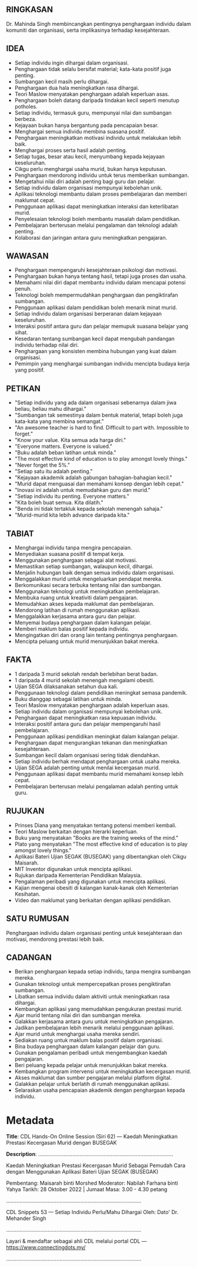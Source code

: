 ## RINGKASAN
Dr. Mahinda Singh membincangkan pentingnya penghargaan individu dalam komuniti dan organisasi, serta implikasinya terhadap kesejahteraan.

## IDEA
- Setiap individu ingin dihargai dalam organisasi.
- Penghargaan tidak selalu bersifat material; kata-kata positif juga penting.
- Sumbangan kecil masih perlu dihargai.
- Penghargaan dua hala meningkatkan rasa dihargai.
- Teori Maslow menyatakan penghargaan adalah keperluan asas.
- Penghargaan boleh datang daripada tindakan kecil seperti menutup potholes.
- Setiap individu, termasuk guru, mempunyai nilai dan sumbangan berbeza.
- Kejayaan bukan hanya bergantung pada pencapaian besar.
- Menghargai semua individu membina suasana positif.
- Penghargaan meningkatkan motivasi individu untuk melakukan lebih baik.
- Menghargai proses serta hasil adalah penting.
- Setiap tugas, besar atau kecil, menyumbang kepada kejayaan keseluruhan.
- Cikgu perlu menghargai usaha murid, bukan hanya keputusan.
- Penghargaan mendorong individu untuk terus memberikan sumbangan.
- Mengetahui nilai diri adalah penting bagi guru dan pelajar.
- Setiap individu dalam organisasi mempunyai kebolehan unik.
- Aplikasi teknologi membantu dalam proses pembelajaran dan memberi maklumat cepat.
- Penggunaan aplikasi dapat meningkatkan interaksi dan keterlibatan murid.
- Penyelesaian teknologi boleh membantu masalah dalam pendidikan.
- Pembelajaran berterusan melalui pengalaman dan teknologi adalah penting.
- Kolaborasi dan jaringan antara guru meningkatkan pengajaran.

## WAWASAN
- Penghargaan mempengaruhi kesejahteraan psikologi dan motivasi.
- Penghargaan bukan hanya tentang hasil, tetapi juga proses dan usaha.
- Memahami nilai diri dapat membantu individu dalam mencapai potensi penuh.
- Teknologi boleh mempermudahkan penghargaan dan pengiktirafan sumbangan.
- Penggunaan aplikasi dalam pendidikan boleh menarik minat murid.
- Setiap individu dalam organisasi berperanan dalam kejayaan keseluruhan.
- Interaksi positif antara guru dan pelajar memupuk suasana belajar yang sihat.
- Kesedaran tentang sumbangan kecil dapat mengubah pandangan individu terhadap nilai diri.
- Penghargaan yang konsisten membina hubungan yang kuat dalam organisasi.
- Pemimpin yang menghargai sumbangan individu mencipta budaya kerja yang positif.

## PETIKAN
- "Setiap individu yang ada dalam organisasi sebenarnya dalam jiwa beliau, beliau mahu dihargai."
- "Sumbangan tak semestinya dalam bentuk material, tetapi boleh juga kata-kata yang membina semangat."
- "An awesome teacher is hard to find. Difficult to part with. Impossible to forget."
- "Know your value. Kita semua ada harga diri."
- "Everyone matters. Everyone is valued."
- "Buku adalah beban latihan untuk minda."
- "The most effective kind of education is to play amongst lovely things."
- "Never forget the 5%."
- "Setiap satu itu adalah penting."
- "Kejayaan akademik adalah gabungan bahagian-bahagian kecil."
- "Murid dapat menguasai dan memahami konsep dengan lebih cepat."
- "Inovasi ini adalah untuk memudahkan guru dan murid."
- "Setiap individu itu penting. Everyone matters."
- "Kita boleh buat semua. Kita dilatih."
- "Benda ini tidak tertakluk kepada sekolah menengah sahaja."
- "Murid-murid kita lebih advance daripada kita."

## TABIAT
- Menghargai individu tanpa mengira pencapaian.
- Menyediakan suasana positif di tempat kerja.
- Menggunakan penghargaan sebagai alat motivasi.
- Memastikan setiap sumbangan, walaupun kecil, dihargai.
- Menjalin hubungan baik dengan semua individu dalam organisasi.
- Menggalakkan murid untuk mengeluarkan pendapat mereka.
- Berkomunikasi secara terbuka tentang nilai dan sumbangan.
- Menggunakan teknologi untuk meningkatkan pembelajaran.
- Membuka ruang untuk kreativiti dalam pengajaran.
- Memudahkan akses kepada maklumat dan pembelajaran.
- Mendorong latihan di rumah menggunakan aplikasi.
- Menggalakkan kerjasama antara guru dan pelajar.
- Menyemai budaya penghargaan dalam kalangan pelajar.
- Memberi maklum balas positif kepada individu.
- Mengingatkan diri dan orang lain tentang pentingnya penghargaan.
- Mencipta peluang untuk murid menunjukkan bakat mereka.

## FAKTA
- 1 daripada 3 murid sekolah rendah berlebihan berat badan.
- 1 daripada 4 murid sekolah menengah mengalami obesiti.
- Ujian SEGA dilaksanakan setahun dua kali.
- Penggunaan teknologi dalam pendidikan meningkat semasa pandemik.
- Buku dianggap sebagai latihan untuk minda.
- Teori Maslow menyatakan penghargaan adalah keperluan asas.
- Setiap individu dalam organisasi mempunyai kebolehan unik.
- Penghargaan dapat meningkatkan rasa kepuasan individu.
- Interaksi positif antara guru dan pelajar mempengaruhi hasil pembelajaran.
- Penggunaan aplikasi pendidikan meningkat dalam kalangan pelajar.
- Penghargaan dapat mengurangkan tekanan dan meningkatkan kesejahteraan.
- Sumbangan kecil dalam organisasi sering tidak diendahkan.
- Setiap individu berhak mendapat penghargaan untuk usaha mereka.
- Ujian SEGA adalah penting untuk menilai kecergasan murid.
- Penggunaan aplikasi dapat membantu murid memahami konsep lebih cepat.
- Pembelajaran berterusan melalui pengalaman adalah penting untuk guru.

## RUJUKAN
- Prinses Diana yang menyatakan tentang potensi memberi kembali.
- Teori Maslow berkaitan dengan hierarki keperluan.
- Buku yang menyatakan "Books are the training weeks of the mind."
- Plato yang menyatakan "The most effective kind of education is to play amongst lovely things."
- Aplikasi Bateri Ujian SEGAK (BUSEGAK) yang dibentangkan oleh Cikgu Maisarah.
- MIT Inventor digunakan untuk mencipta aplikasi.
- Rujukan daripada Kementerian Pendidikan Malaysia.
- Pengalaman peribadi yang digunakan untuk mencipta aplikasi.
- Kajian mengenai obesiti di kalangan kanak-kanak oleh Kementerian Kesihatan.
- Video dan maklumat yang berkaitan dengan aplikasi pendidikan.

## SATU RUMUSAN
Penghargaan individu dalam organisasi penting untuk kesejahteraan dan motivasi, mendorong prestasi lebih baik.

## CADANGAN
- Berikan penghargaan kepada setiap individu, tanpa mengira sumbangan mereka.
- Gunakan teknologi untuk mempercepatkan proses pengiktirafan sumbangan.
- Libatkan semua individu dalam aktiviti untuk meningkatkan rasa dihargai.
- Kembangkan aplikasi yang memudahkan pengukuran prestasi murid.
- Ajar murid tentang nilai diri dan sumbangan mereka.
- Galakkan kerjasama antara guru untuk meningkatkan pengajaran.
- Jadikan pembelajaran lebih menarik melalui penggunaan aplikasi.
- Ajar murid untuk menghargai usaha mereka sendiri.
- Sediakan ruang untuk maklum balas positif dalam organisasi.
- Bina budaya penghargaan dalam kalangan pelajar dan guru.
- Gunakan pengalaman peribadi untuk mengembangkan kaedah pengajaran.
- Beri peluang kepada pelajar untuk menunjukkan bakat mereka.
- Kembangkan program intervensi untuk meningkatkan kecergasan murid.
- Akses maklumat dan sumber pengajaran melalui platform digital.
- Galakkan pelajar untuk berlatih di rumah menggunakan aplikasi.
- Selaraskan usaha pencapaian akademik dengan penghargaan kepada individu.

# Metadata
**Title**: CDL Hands-On Online Session (Siri 62) — Kaedah Meningkatkan Prestasi Kecergasan Murid dengan BUSEGAK

**Description**: ...........................................................................................

Kaedah Meningkatkan Prestasi Kecergasan Murid Sebagai Pemudah Cara dengan Menggunakan Aplikasi Bateri Ujian SEGAK (BUSEGAK)

Pembentang: Maisarah binti Morshed
Moderator: Nabilah Farhana binti Yahya
Tarikh: 28 Oktober 2022   |   Jumaat
Masa: 3.00  - 4.30 petang

...........................................................................................

CDL Snippets  53 — Setiap Individu Perlu/Mahu Dihargai
Oleh: Dato' Dr. Mehander Singh

...........................................................................................

Layari & mendaftar sebagai ahli CDL melalui portal CDL — https://www.connectingdots.my/

...........................................................................................